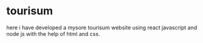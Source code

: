 # tourisum
here i have developed a mysore tourisum website using react javascript and node js with the help of html and css.
